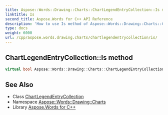 ```yaml
---
title: Aspose::Words::Drawing::Charts::ChartLegendEntryCollection::Is method
linktitle: Is
second_title: Aspose.Words for C++ API Reference
description: 'How to use Is method of Aspose::Words::Drawing::Charts::ChartLegendEntryCollection class in C++.'
type: docs
weight: 6000
url: /cpp/aspose.words.drawing.charts/chartlegendentrycollection/is/
---
```

## ChartLegendEntryCollection::Is method




```cpp
virtual bool Aspose::Words::Drawing::Charts::ChartLegendEntryCollection::Is(const System::TypeInfo &target) const override
```

## See Also

* Class [ChartLegendEntryCollection](../)
* Namespace [Aspose::Words::Drawing::Charts](../../)
* Library [Aspose.Words for C++](../../../)
